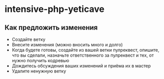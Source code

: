# intensive-php-yeticave

## Как предложить изменения

* Создайте ветку
* Внесите изменения (можно вносить много и долго)
* Когда будете готовы, создайте из вашей ветки пулреквест, опишите, что вы сделали, назначьте ответственного за пулреквест и тех, от нужно получить кодревью
* Дождитесь обсуждения ваших изменений и приёма их в мастер
* Удалите ненужную ветку
